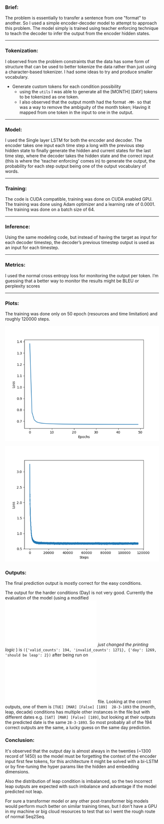 ### Brief:
The problem is essentially to transfer a sentence from one "format" to another. So I used a simple encoder-decoder model to attempt to approach this problem. The model simply is trained using teacher enforcing technique to teach the decoder to infer the output from the encoder hidden states.

---
### Tokenization:
I observed from the problem constraints that the data has some form of structure that can be used to better tokenize the data rather than just using a character-based tokenizer. I had some ideas to try and produce smaller vocabulary.
- Generate custom tokens for each condition possibility
  - using the `utils` I was able to generate all the [MONTH] [DAY] tokens to be tokenized as one token.
  - I also observed that the output month had the format `-MM-` so that was a way to remove the ambiguity of the month token; Having it mapped from one token in the input to one in the output.

---
### Model:
I used the Single layer LSTM for both the encoder and decoder. The encoder takes one input each time step a long with the previous step hidden state to finally generate the hidden and current states for the last time step, where the decoder takes the hidden state and the correct input (this is where the 'teacher enforcing' comes in) to generate the output, the probability for each step output being one of the output vocabulary of words.

---
### Training:
The code is CUDA compatible, training was done on CUDA enabled GPU. The training was done using Adam optimizer and a learning rate of 0.0001. The training was done on a batch size of 64.

---
### Inference:
Using the same modeling code, but instead of having the target as input for each decoder timestep, the decoder’s previous timestep output is used as an input for each timestep.

---
### Metrics:
I used the normal cross entropy loss for monitoring the output per token. I’m guessing that a better way to monitor the results might be BLEU or perplexity scores
 

---
### Plots:
 The training was done only on 50 epoch (resources and time limitation) and roughly 120000 steps.

![](model/lossplot_lr-0.0001_batch-64_50.png)

![](model/stepslossplot_lr-0.0001_batch-64_50.png)


### Outputs:
The final prediction output is mostly correct for the easy conditions.

The output for the harder conditions (Day) is not very good.
Currently the evaluation of the model (using a modified ![model/eval.py](/model/eval.py) *just changed the printing logic* ) is `({'valid_counts': 194, 'invalid_counts': 1271}, {'day': 1269, 'should be leap': 2})` after being run on ![data/example_input.txt](/data/example_input.txt) file.
Looking at the correct outputs, one of them is `[TUE] [MAR] [False] [189]  28-3-1893` the (month, leap, decade) conditions has multiple other instances in the file but with different dates e.g. `[SAT] [MAR] [False] [189]`, but looking at their outputs the predicted date is the same `28-3-1893`. So most probably all of the 194 correct outputs are the same, a lucky guess on the same day prediction.

### Conclusion:
It's observed that the output day is almost always in the twenties (~1300 record of 1450) so the model must be forgetting the context of the encoder input first few tokens, for this architecture it might be solved with a bi-LSTM or by fine-tuning the hyper params like the hidden and embedding dimensions.

Also the distribution of leap condition is imbalanced, so the two incorrect leap outputs are expected with such imbalance and advantage if the model predicted not leap.  

For sure a transformer model or any other post-transformer big models would perform much better on similar training times, but I don't have a GPU in my machine or big cloud resources to test that so I went the rough route of normal Seq2Seq.
